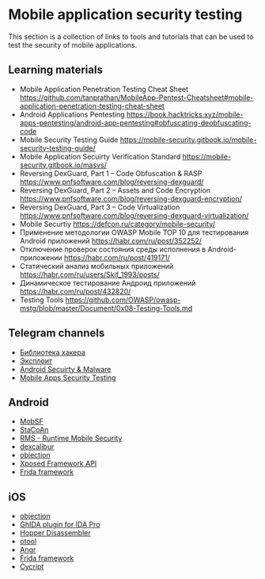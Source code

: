 # Mobile application security testing
This section is a collection of links to tools and tutorials that can be used to test the security of mobile applications.

## Learning materials
* Mobile Application Penetration Testing Cheat Sheet https://github.com/tanprathan/MobileApp-Pentest-Cheatsheet#mobile-application-penetration-testing-cheat-sheet
* Android Applications Pentesting https://book.hacktricks.xyz/mobile-apps-pentesting/android-app-pentesting#obfuscating-deobfuscating-code
* Mobile Security Testing Guide https://mobile-security.gitbook.io/mobile-security-testing-guide/
* Mobile Application Secuirty Verification Standard https://mobile-security.gitbook.io/masvs/
* Reversing DexGuard, Part 1 – Code Obfuscation & RASP https://www.pnfsoftware.com/blog/reversing-dexguard/
* Reversing DexGuard, Part 2 – Assets and Code Encryption https://www.pnfsoftware.com/blog/reversing-dexguard-encryption/
* Reversing DexGuard, Part 3 – Code Virtualization https://www.pnfsoftware.com/blog/reversing-dexguard-virtualization/
* Mobile Securtiy https://defcon.ru/category/mobile-security/
* Применение методологии OWASP Mobile TOP 10 для тестирования Android приложений https://habr.com/ru/post/352252/
* Отключение проверок состояния среды исполнения в Android-приложении https://habr.com/ru/post/419171/
* Статический анализ мобильных приложений https://habr.com/ru/users/Skif_1993/posts/
* Динамическое тестирование Андроид приложений https://habr.com/ru/post/432820/
* Testing Tools https://github.com/OWASP/owasp-mstg/blob/master/Document/0x08-Testing-Tools.md

## Telegram channels
* [Библиотека хакера](https://t.me/hackerlib)
* [Эксплоит](https://t.me/exploitex)
* [Android Secuirty & Malware](https://t.me/androidMalware)
* [Mobile Apps Security Testing](https://t.me/MobileSecurityTesting)

## Android
* [MobSF](https://github.com/MobSF/Mobile-Security-Framework-MobSF)
* [StaCoAn](https://github.com/vincentcox/StaCoAn)
* [RMS - Runtime Mobile Security](https://github.com/m0bilesecurity/RMS-Runtime-Mobile-Security)
* [dexcalibur](https://github.com/FrenchYeti/dexcalibur)
* [objection](https://github.com/sensepost/objection/wiki)
* [Xposed Framework API](https://api.xposed.info/reference/packages.html)
* [Frida framework](https://frida.re)

## iOS
* [objection](https://github.com/sensepost/objection/wiki)
* [GhIDA plugin for IDA Pro](https://github.com/Cisco-Talos/GhIDA/)
* [Hopper Disassembler](https://www.hopperapp.com/)
* [otool](https://progi.pro/otool-t21628)
* [Angr](https://github.com/OWASP/owasp-mstg/blob/master/Document/0x08-Testing-Tools.md#angr)
* [Frida framework](https://frida.re)
* [Cycript](http://www.cycript.org/manual/)
